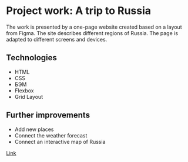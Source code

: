 # **Project work: A trip to Russia**

The work is presented by a one-page website created based on a layout from Figma. The site describes different regions of Russia. The page is adapted to different screens and devices.

## Technologies
* HTML
* CSS
* БЭМ
* Flexbox
* Grid Layout

## Further improvements
* Add new places
* Connect the weather forecast
* Connect an interactive map of Russia

[Link](https://omaykova.github.io/russian-travel/)

